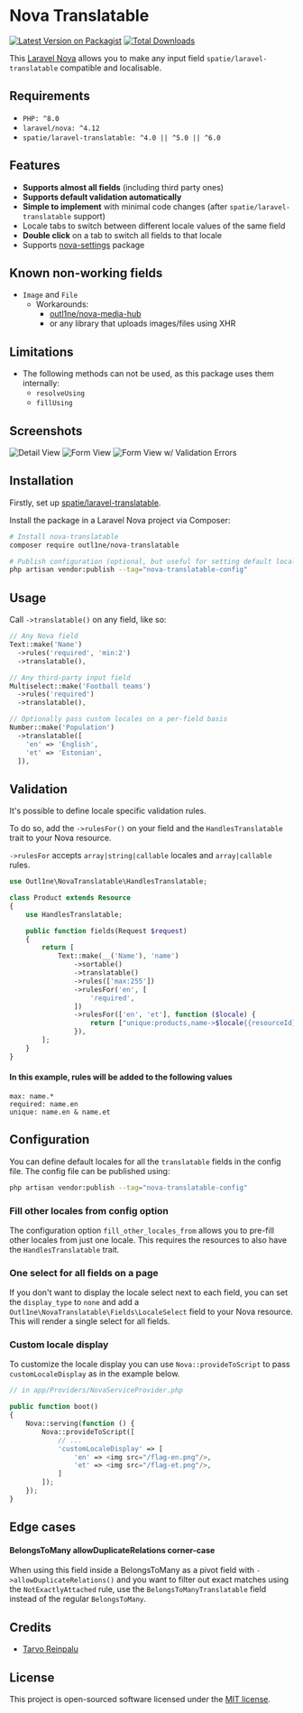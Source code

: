 # Nova Translatable

[![Latest Version on Packagist](https://img.shields.io/packagist/v/outl1ne/nova-translatable.svg?style=flat-square)](https://packagist.org/packages/outl1ne/nova-translatable)
[![Total Downloads](https://img.shields.io/packagist/dt/outl1ne/nova-translatable.svg?style=flat-square)](https://packagist.org/packages/outl1ne/nova-translatable)

This [Laravel Nova](https://nova.laravel.com) allows you to make any input field `spatie/laravel-translatable` compatible and localisable.

## Requirements

- `PHP: ^8.0`
- `laravel/nova: ^4.12`
- `spatie/laravel-translatable: ^4.0 || ^5.0 || ^6.0`

## Features

- **Supports almost all fields** (including third party ones)
- **Supports default validation automatically**
- **Simple to implement** with minimal code changes (after `spatie/laravel-translatable` support)
- Locale tabs to switch between different locale values of the same field
- **Double click** on a tab to switch all fields to that locale
- Supports [nova-settings](https://github.com/outl1ne/nova-settings) package

## Known non-working fields

- `Image` and `File`
  - Workarounds:
    - [outl1ne/nova-media-hub](https://github.com/outl1ne/nova-media-hub)
    - or any library that uploads images/files using XHR

## Limitations

- The following methods can not be used, as this package uses them internally:
  - `resolveUsing`
  - `fillUsing`

## Screenshots

![Detail View](./docs/detail.png)
![Form View](./docs/form.png)
![Form View w/ Validation Errors](./docs/validation.png)

## Installation

Firstly, set up [spatie/laravel-translatable](https://github.com/spatie/laravel-translatable).

Install the package in a Laravel Nova project via Composer:

```bash
# Install nova-translatable
composer require outl1ne/nova-translatable

# Publish configuration (optional, but useful for setting default locales)
php artisan vendor:publish --tag="nova-translatable-config"
```

## Usage

Call `->translatable()` on any field, like so:

```php
// Any Nova field
Text::make('Name')
  ->rules('required', 'min:2')
  ->translatable(),

// Any third-party input field
Multiselect::make('Football teams')
  ->rules('required')
  ->translatable(),

// Optionally pass custom locales on a per-field basis
Number::make('Population')
  ->translatable([
    'en' => 'English',
    'et' => 'Estonian',
  ]),
```

## Validation

It's possible to define locale specific validation rules.

To do so, add the `->rulesFor()` on your field and the `HandlesTranslatable` trait to your Nova resource.

`->rulesFor` accepts `array|string|callable` locales and `array|callable` rules.

```php
use Outl1ne\NovaTranslatable\HandlesTranslatable;

class Product extends Resource
{
    use HandlesTranslatable;

    public function fields(Request $request)
    {
        return [
            Text::make(__('Name'), 'name')
                ->sortable()
                ->translatable()
                ->rules(['max:255'])
                ->rulesFor('en', [
                    'required',
                ])
                ->rulesFor(['en', 'et'], function ($locale) {
                    return ["unique:products,name->$locale{{resourceId}}"];
                }),
        ];
    }
}
```

#### In this example, rules will be added to the following values

```dotenv
max: name.*
required: name.en
unique: name.en & name.et
```

## Configuration

You can define default locales for all the `translatable` fields in the config file. The config file can be published using:

```bash
php artisan vendor:publish --tag="nova-translatable-config"
```

### Fill other locales from config option

The configuration option `fill_other_locales_from` allows you to pre-fill other locales from just one locale. This requires the resources to also have the `HandlesTranslatable` trait.

### One select for all fields on a page

If you don't want to display the locale select next to each field, you can set the `display_type` to `none` and add a `Outl1ne\NovaTranslatable\Fields\LocaleSelect` field to your Nova resource. This will render a single select for all fields.

### Custom locale display

To customize the locale display you can use `Nova::provideToScript` to pass `customLocaleDisplay` as in the example below.

```php
// in app/Providers/NovaServiceProvider.php

public function boot()
{
    Nova::serving(function () {
        Nova::provideToScript([
            // ...
            'customLocaleDisplay' => [
                'en' => <img src="/flag-en.png"/>,
                'et' => <img src="/flag-et.png"/>,
            ]
        ]);
    });
}
```

## Edge cases

#### BelongsToMany allowDuplicateRelations corner-case

When using this field inside a BelongsToMany as a pivot field with `->allowDuplicateRelations()` and you want to filter out exact matches using the `NotExactlyAttached` rule, use the `BelongsToManyTranslatable` field instead of the regular `BelongsToMany`.

## Credits

- [Tarvo Reinpalu](https://github.com/Tarpsvo)

## License

This project is open-sourced software licensed under the [MIT license](LICENSE.md).
